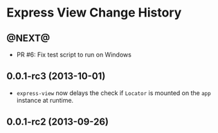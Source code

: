 Express View Change History
===========================

@NEXT@
----------------------

* PR #6: Fix test script to run on Windows

0.0.1-rc3 (2013-10-01)
----------------------

* `express-view` now delays the check if `Locator` is mounted on the `app`
  instance at runtime.

0.0.1-rc2 (2013-09-26)
----------------------
